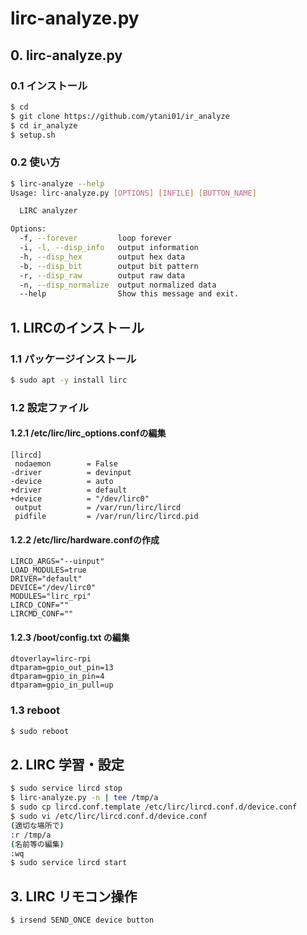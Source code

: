 # lirc-analyze.py

## 0. lirc-analyze.py

### 0.1 インストール

```bash
$ cd
$ git clone https://github.com/ytani01/ir_analyze
$ cd ir_analyze
$ setup.sh
```

### 0.2 使い方

```bash
$ lirc-analyze --help
Usage: lirc-analyze.py [OPTIONS] [INFILE] [BUTTON_NAME]

  LIRC analyzer

Options:
  -f, --forever         loop forever
  -i, -l, --disp_info   output information
  -h, --disp_hex        output hex data
  -b, --disp_bit        output bit pattern
  -r, --disp_raw        output raw data
  -n, --disp_normalize  output normalized data
  --help                Show this message and exit.
```

## 1. LIRCのインスト－ル

### 1.1 パッケージインストール

```bash
$ sudo apt -y install lirc
```

### 1.2 設定ファイル

#### 1.2.1 /etc/lirc/lirc_options.confの編集

```
[lircd]
 nodaemon        = False
-driver          = devinput
-device          = auto
+driver          = default
+device          = "/dev/lirc0"
 output          = /var/run/lirc/lircd
 pidfile         = /var/run/lirc/lircd.pid
```

#### 1.2.2 /etc/lirc/hardware.confの作成

```
LIRCD_ARGS="--uinput"
LOAD_MODULES=true
DRIVER="default"
DEVICE="/dev/lirc0"
MODULES="lirc_rpi"
LIRCD_CONF=""
LIRCMD_CONF=""
```

#### 1.2.3 /boot/config.txt の編集

```
dtoverlay=lirc-rpi
dtparam=gpio_out_pin=13
dtparam=gpio_in_pin=4
dtparam=gpio_in_pull=up
```

### 1.3 reboot

```bash
$ sudo reboot
```

## 2. LIRC 学習・設定

```bash
$ sudo service lircd stop
$ lirc-analyze.py -n | tee /tmp/a
$ sudo cp lircd.conf.template /etc/lirc/lircd.conf.d/device.conf
$ sudo vi /etc/lirc/lircd.conf.d/device.conf
(適切な場所で)
:r /tmp/a
(名前等の編集)
:wq
$ sudo service lircd start
```

## 3. LIRC リモコン操作

```bash
$ irsend SEND_ONCE device button
```

